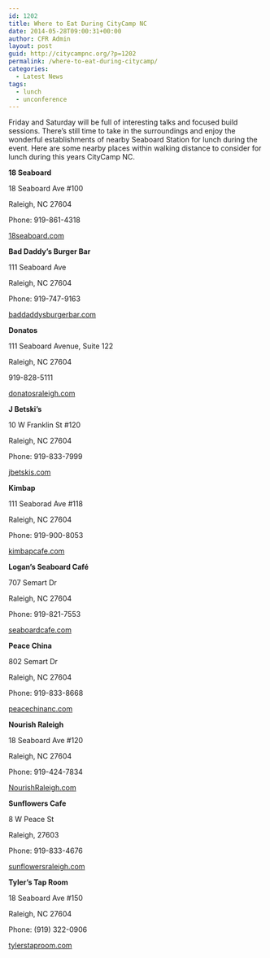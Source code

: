 ```yaml
---
id: 1202
title: Where to Eat During CityCamp NC
date: 2014-05-28T09:00:31+00:00
author: CFR Admin
layout: post
guid: http://citycampnc.org/?p=1202
permalink: /where-to-eat-during-citycamp/
categories:
  - Latest News
tags:
  - lunch
  - unconference
---
```

Friday and Saturday will be full of interesting talks and focused build sessions. There&#8217;s still time to take in the surroundings and enjoy the wonderful establishments of nearby Seaboard Station for lunch during the event. Here are some nearby places within walking distance to consider for lunch during this years CityCamp NC.<!--more-->

**18 Seaboard**
  
18 Seaboard Ave #100
  
Raleigh, NC 27604
  
Phone: 919-861-4318
  
[18seaboard.com](http://www.18seaboard.com "18 Seaboard")

**Bad Daddy’s Burger Bar**
  
111 Seaboard Ave
  
Raleigh, NC 27604
  
Phone: 919-747-9163
  
[baddaddysburgerbar.com](http://www.baddaddysburgerbar.com "Bad Daddy's Burger Bar")

**Donatos**
  
111 Seaboard Avenue, Suite 122
  
Raleigh, NC 27604
  
919-828-5111
  
[donatosraleigh.com](http://www.donatosraleigh.com/ "Donatos")

**J Betski’s**
  
10 W Franklin St #120
  
Raleigh, NC 27604
  
Phone: 919-833-7999
  
[jbetskis.com](http://www.jbetskis.com "J. Betski's")

**Kimbap**
  
111 Seaborad Ave #118
  
Raleigh, NC 27604
  
Phone: 919-900-8053
  
[kimbapcafe.com](http://kimbapcafe.com "Kimbap")

**Logan’s Seaboard Café**
  
707 Semart Dr
  
Raleigh, NC 27604
  
Phone: 919-821-7553
  
[seaboardcafe.com](http://seaboardcafe.com "Seaboard Cafe")

**Peace China**
  
802 Semart Dr
  
Raleigh, NC 27604
  
Phone: 919-833-8668
  
[peacechinanc.com](http://www.peacechinanc.com/ "Peace China")

**Nourish Raleigh**
  
18 Seaboard Ave #120
  
Raleigh, NC 27604
  
Phone: 919-424-7834
  
[NourishRaleigh.com](http://NourishRaleigh.com "Nourish Raleigh")

**Sunflowers Cafe**
  
8 W Peace St
  
Raleigh, 27603
  
Phone: 919-833-4676
  
[sunflowersraleigh.com](http://sunflowersraleigh.com "Sunflowers")

**Tyler’s Tap Room**
  
18 Seaboard Ave #150
  
Raleigh, NC 27604
  
Phone: (919) 322-0906
  
[tylerstaproom.com](http://www.tylerstaproom.com/locations/raleigh/ "Tyler's Raleigh")